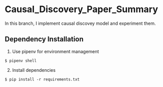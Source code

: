 # Causal_Discovery_Paper_Summary
In this branch, I implement causal discovey model and experiment them.

## Dependency Installation
1. Use pipenv for environment management
```
$ pipenv shell
```

2. Install dependencies 
```
$ pip install -r requirements.txt
```

